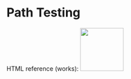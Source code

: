 # Path Testing

<script>
console.log("Testing different paths...");

const paths = [
  "/data/vis/original.png",           // Current failing path
  "/src/data/vis/original.png",       // Try src prefix
  "./data/vis/original.png",          // Relative path
  "data/vis/original.png",            // No leading slash
  "/vis/original.png",                // No data prefix
  "./src/data/vis/original.png"       // Full relative path
];

paths.forEach((path, index) => {
  const img = document.createElement("img");
  img.width = 100;
  img.height = 100;
  img.style.border = "1px solid red";
  img.style.margin = "5px";
  
  img.onload = () => console.log(`✅ Path ${index + 1} WORKS: ${path}`);
  img.onerror = () => console.log(`❌ Path ${index + 1} FAILS: ${path}`);
  
  document.body.appendChild(img);
  img.src = path;
});
</script>

<p>HTML reference (works): <img src="/data/vis/original.png" width="100" height="100"></p>